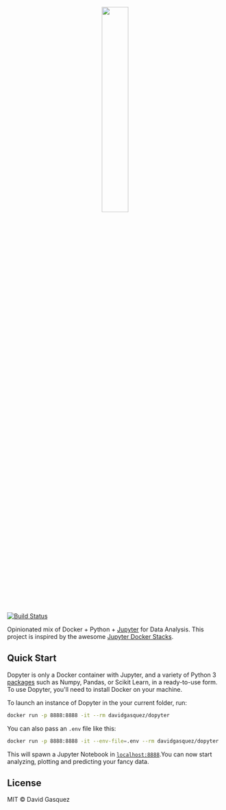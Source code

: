 <p align="center"><img width=35% src="https://user-images.githubusercontent.com/1682202/36675528-8a1d3fb0-1b09-11e8-900f-074d81fd6ae7.png"></p>

&nbsp;&nbsp;&nbsp;&nbsp;

[![Build Status](https://travis-ci.org/davidgasquez/dopyter.svg?branch=master)](https://travis-ci.org/davidgasquez/dopyter)

Opinionated mix of Docker + Python + [Jupyter][jupyter] for Data Analysis. This
project is inspired by the awesome [Jupyter Docker Stacks][docker-stacks].

## Quick Start

Dopyter is only a Docker container with Jupyter, and a variety
of Python 3 [packages][packages] such as Numpy, Pandas, or Scikit Learn, in a
ready-to-use form. To use Dopyter, you'll need to install Docker on your
machine.

To launch an instance of Dopyter in the your current folder, run:

```bash
docker run -p 8888:8888 -it --rm davidgasquez/dopyter
```

You can also pass an `.env` file like this:

```bash
docker run -p 8888:8888 -it --env-file=.env --rm davidgasquez/dopyter
```

This will spawn a Jupyter Notebook in [`localhost:8888`][lh].You can now start
analyzing, plotting and predicting your fancy data.

[jupyter]: http://jupyter.org/
[docker-stacks]: https://github.com/jupyter/docker-stacks
[lh]: http://localhost:8888/
[packages]: requirements.yml

## License

MIT © David Gasquez
